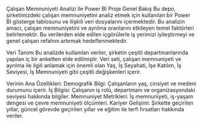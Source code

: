 Çalışan Memnuniyeti Analizi ile Power BI
Proje Genel Bakış
Bu depo, şirketimizdeki çalışan memnuniyetini analiz etmek için kullanılan bir Power BI gösterge tablosunu ve ilişkili veri dosyalarını içermektedir. 
Bu analizin amacı, çalışan memnuniyetini ve ayrılma oranlarını etkileyen temel faktörleri belirlemektir. Bu verilerden elde edilen içgörülerle iş yerimizi iyileştirmeyi ve genel çalışan refahını artırmak hedeflenmektedir.

Veri Tanımı
Bu analizde kullanılan veriler, şirketin çeşitli departmanlarında yapılan iç bir anketten elde edilmiştir. Veri seti, çalışan memnuniyeti ve ayrılma ile ilgili anlamak için önemli olan Yaş, İş Seyahati, İşe Katılım,
İş Seviyesi, İş Memnuniyeti gibi çeşitli değişkenleri içerir.

Verinin Ana Özellikleri:
Demografik Bilgi: Çalışanların yaş, cinsiyet ve medeni durumunu içerir.
İş Bilgisi: Çalışanın iş rolü, departmanı ve organizasyondaki seviyesi hakkında bilgiler.
Memnuniyet Metrikleri: İş memnuniyeti, iş-yaşam dengesi ve çevre memnuniyeti ölçümleri.
Kariyer Gelişimi: Şirkette geçirilen yıllar, güncel görevde geçirilen yıllar ve eğitim ile terfi fırsatları hakkında veriler.
